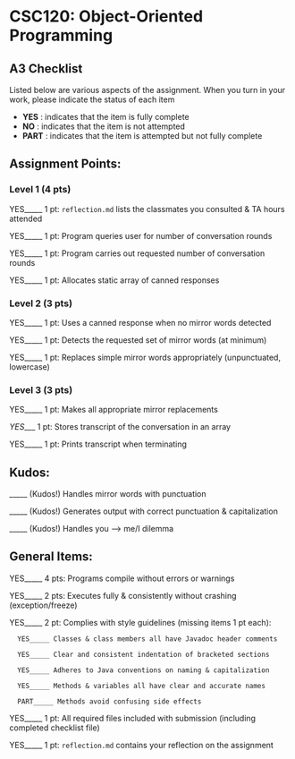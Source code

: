 # CSC120: Object-Oriented Programming
## A3 Checklist

Listed below are various aspects of the assignment.  When you turn in your work, please indicate the status of each item

- **YES** : indicates that the item is fully complete
- **NO** : indicates that the item is not attempted
- **PART** : indicates that the item is attempted but not fully complete


## Assignment Points:

### Level 1 (4 pts)

YES_____ 1 pt: `reflection.md` lists the classmates you consulted & TA hours attended

YES_____ 1 pt: Program queries user for number of conversation rounds

YES_____ 1 pt: Program carries out requested number of conversation rounds

YES_____ 1 pt: Allocates static array of canned responses

### Level 2 (3 pts)

YES_____ 1 pt: Uses a canned response when no mirror words detected

YES_____ 1 pt: Detects the requested set of mirror words (at minimum)

YES_____ 1 pt: Replaces simple mirror words appropriately (unpunctuated, lowercase)

### Level 3 (3 pts)

YES_____ 1 pt: Makes all appropriate mirror replacements

_YES____ 1 pt: Stores transcript of the conversation in an array

YES_____ 1 pt: Prints transcript when terminating

## Kudos:

_____ (Kudos!) Handles mirror words with punctuation

_____ (Kudos!) Generates output with correct punctuation & capitalization

_____ (Kudos!) Handles you --> me/I dilemma



## General Items:

YES_____ 4 pts: Programs compile without errors or warnings

YES_____ 2 pts: Executes fully & consistently without crashing (exception/freeze)

YES_____ 2 pt: Complies with style guidelines (missing items 1 pt each):

      YES_____ Classes & class members all have Javadoc header comments

      YES_____ Clear and consistent indentation of bracketed sections

      YES_____ Adheres to Java conventions on naming & capitalization

      YES_____ Methods & variables all have clear and accurate names

      PART_____ Methods avoid confusing side effects

YES_____ 1 pt: All required files included with submission (including completed checklist file)

YES_____ 1 pt: `reflection.md` contains your reflection on the assignment
